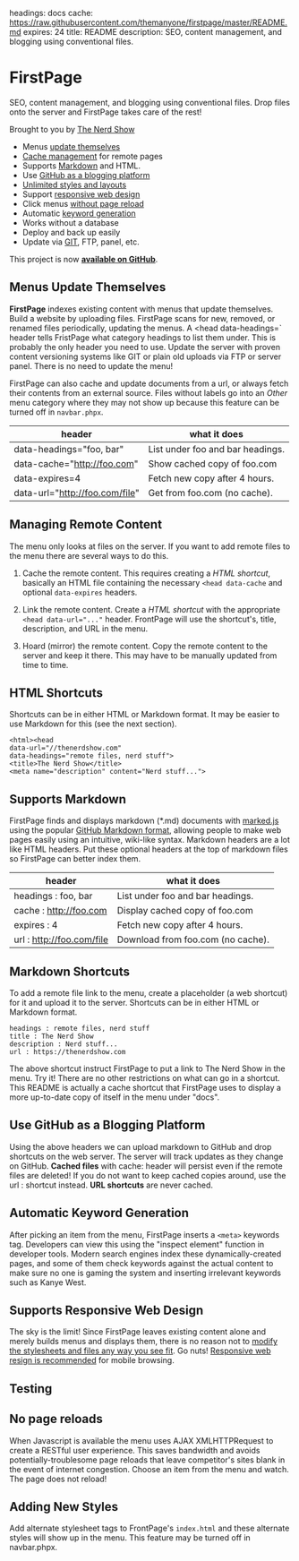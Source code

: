 headings:      docs
cache:         https://raw.githubusercontent.com/themanyone/firstpage/master/README.md
expires:       24
title:         README
description:   SEO, content management, and blogging using conventional files.

# FirstPage

SEO, content management, and blogging using conventional files. Drop files onto the server and FirstPage takes care of the rest!

Brought to you by [The Nerd Show](//thenerdshow.com/)

* Menus [update themselves](#menus-update-themselves)
* [Cache management](#use-github-as-a-blogging-platform) for remote pages
* Supports [Markdown](#supports-markdown) and HTML.
* Use [GitHub as a blogging platform](#use-github-as-a-blogging-platform)
* [Unlimited styles and layouts](#adding-new-styles)
* Support [responsive web design](#supports-responsive-web-design)
* Click menus [without page reload](#no-page-reloads)
* Automatic [keyword generation](#automatic-keyword-generation)
* Works without a database
* Deploy and back up easily
* Update via [GIT](//git-scm.com/download/win), FTP, panel, etc.

This project is now **[available on GitHub](//github.com/themanyone/firstpage)**.

## Menus Update Themselves

**FirstPage** indexes existing content with menus that update themselves. Build a website by uploading files. FirstPage scans for new, removed, or renamed files periodically, updating the menus. A <head data-headings=` header tells FristPage what category headings to list them under. This is probably the only header you need to use. Update the server with proven content versioning systems like GIT or plain old uploads via FTP or server panel. There is no need to update the menu!

FirstPage can also cache and update documents from a url, or always fetch their contents from an external source. Files without labels go into an *Other* menu category where they may not show up because this feature can be turned off in `navbar.phpx`.

header     | what it does
-----------|-------------
data-headings="foo, bar"       | List under foo and bar headings.
data-cache="http://foo.com"    | Show cached copy of foo.com
data-expires=4                 | Fetch new copy after 4 hours.
data-url="http://foo.com/file" | Get from foo.com (no cache).

## Managing Remote Content

The menu only looks at files on the server. If you want to add remote files to the menu there are several ways to do this.

1. Cache the remote content. This requires creating a *HTML shortcut*, basically an HTML file containing the necessary `<head data-cache` and optional `data-expires` headers. 

2. Link the remote content. Create a *HTML shortcut* with the appropriate `<head data-url="..."` header. FrontPage will use the shortcut's, title, description, and URL in the menu.

3. Hoard (mirror) the remote content. Copy the remote content to the server and keep it there. This may have to be manually updated from time to time.

## HTML Shortcuts

Shortcuts can be in either HTML or Markdown format. It may be easier to use Markdown for this (see the next section).

```
<html><head
data-url="//thenerdshow.com"
data-headings="remote files, nerd stuff">
<title>The Nerd Show</title>
<meta name="description" content="Nerd stuff...">
```

## Supports Markdown

FirstPage finds and displays markdown (*.md) documents with [marked.js](//github.com/chjj/marked) using the popular [GitHub Markdown format](//guides.github.com/features/mastering-markdown), allowing people to make web pages easily using an intuitive, wiki-like syntax. Markdown headers are a lot like HTML headers. Put these optional headers at the top of markdown files so FirstPage can better index them.

header     | what it does
-----------|-------------
headings : foo, bar       | List under foo and bar headings.
cache : http://foo.com    | Display cached copy of foo.com
expires : 4               | Fetch new copy after 4 hours.
url : http://foo.com/file | Download from foo.com (no cache).

## Markdown Shortcuts

To add a remote file link to the menu, create a placeholder (a web shortcut) for it and upload it to the server. Shortcuts can be in either HTML or Markdown format.

```
headings : remote files, nerd stuff
title : The Nerd Show
description : Nerd stuff...
url : https://thenerdshow.com
```
The above shortcut instruct FirstPage to put a link to The Nerd Show in the menu. Try it! There are no other restrictions on what can go in a shortcut. This README is actually a cache shortcut that FirstPage uses to display a more up-to-date copy of itself in the menu under "docs".

## Use GitHub as a Blogging Platform

Using the above headers we can upload markdown to GitHub and drop shortcuts on the web server. The server will track updates as they change on GitHub. **Cached files** with cache: header will persist even if the remote files are deleted! If you do not want to keep cached copies around, use the url : shortcut instead. **URL shortcuts** are never cached.

## Automatic Keyword Generation

After picking an item from the menu, FirstPage inserts a `<meta>` keywords tag. Developers can view this using the "inspect element" function in developer tools. Modern search engines index these dynamically-created pages, and some of them check keywords against the actual content to make sure no one is gaming the system and inserting irrelevant keywords such as Kanye West.

## Supports Responsive Web Design

The sky is the limit! Since FirstPage leaves existing content alone and merely builds menus and displays them, there is no reason not to [modify the stylesheets and files any way you see fit](//www.mezzoblue.com/zengarden/alldesigns/). Go nuts! [Responsive web resign is recommended](//www.w3schools.com/css/css_rwd_mediaqueries.asp) for mobile browsing.

## Testing



## No page reloads

When Javascript is available the menu uses AJAX XMLHTTPRequest to create a RESTful user experience. This saves bandwidth and avoids potentially-troublesome page reloads that leave competitor's sites blank in the event of internet congestion. Choose an item from the menu and watch. The page does not reload!

## Adding New Styles

Add alternate stylesheet tags to FrontPage's `index.html` and these alternate styles will show up in the menu. This feature may be turned off in navbar.phpx.
